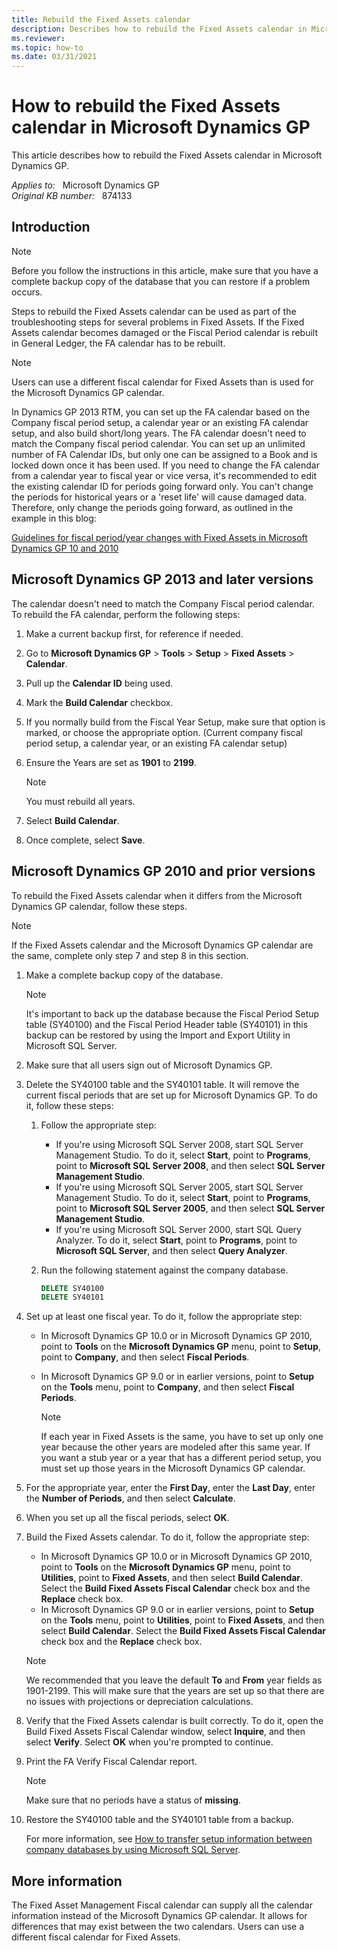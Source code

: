 ```yaml
---
title: Rebuild the Fixed Assets calendar
description: Describes how to rebuild the Fixed Assets calendar in Microsoft Dynamics GP.
ms.reviewer:
ms.topic: how-to
ms.date: 03/31/2021
---
```

# How to rebuild the Fixed Assets calendar in Microsoft Dynamics GP

This article describes how to rebuild the Fixed Assets calendar in Microsoft Dynamics GP.

_Applies to:_ &nbsp; Microsoft Dynamics GP  
_Original KB number:_ &nbsp; 874133

## Introduction

> [!NOTE]
> Before you follow the instructions in this article, make sure that you have a complete backup copy of the database that you can restore if a problem occurs.

Steps to rebuild the Fixed Assets calendar can be used as part of the troubleshooting steps for several problems in Fixed Assets. If the Fixed Assets calendar becomes damaged or the Fiscal Period calendar is rebuilt in General Ledger, the FA calendar has to be rebuilt.

> [!NOTE]
> Users can use a different fiscal calendar for Fixed Assets than is used for the Microsoft Dynamics GP calendar.

In Dynamics GP 2013 RTM, you can set up the FA calendar based on the Company fiscal period setup, a calendar year or an existing FA calendar setup, and also build short/long years. The FA calendar doesn't need to match the Company fiscal period calendar. You can set up an unlimited number of FA Calendar IDs, but only one can be assigned to a Book and is locked down once it has been used. If you need to change the FA calendar from a calendar year to fiscal year or vice versa, it's recommended to edit the existing calendar ID for periods going forward only. You can't change the periods for historical years or a 'reset life' will cause damaged data. Therefore, only change the periods going forward, as outlined in the example in this blog:

[Guidelines for fiscal period/year changes with Fixed Assets in Microsoft Dynamics GP 10 and 2010](https://community.dynamics.com/blogs/post/?postid=06009afe-d4fc-42c2-9cdd-bfedacbc273f)

## Microsoft Dynamics GP 2013 and later versions

The calendar doesn't need to match the Company Fiscal period calendar. To rebuild the FA calendar, perform the following steps:

1. Make a current backup first, for reference if needed.

2. Go to **Microsoft Dynamics GP** > **Tools** > **Setup** > **Fixed Assets** > **Calendar**.

3. Pull up the **Calendar ID** being used.

4. Mark the **Build Calendar** checkbox.

5. If you normally build from the Fiscal Year Setup, make sure that option is marked, or choose the appropriate option. (Current company fiscal period setup, a calendar year, or an existing FA calendar setup)

6. Ensure the Years are set as **1901** to **2199**.

    > [!NOTE]
    > You must rebuild all years.

7. Select **Build Calendar**.

8. Once complete, select **Save**.

## Microsoft Dynamics GP 2010 and prior versions

To rebuild the Fixed Assets calendar when it differs from the Microsoft Dynamics GP calendar, follow these steps.

> [!NOTE]
> If the Fixed Assets calendar and the Microsoft Dynamics GP calendar are the same, complete only step 7 and step 8 in this section.

1. Make a complete backup copy of the database.

    > [!NOTE]
    > It's important to back up the database because the Fiscal Period Setup table (SY40100) and the Fiscal Period Header table (SY40101) in this backup can be restored by using the Import and Export Utility in Microsoft SQL Server.
2. Make sure that all users sign out of Microsoft Dynamics GP.
3. Delete the SY40100 table and the SY40101 table. It will remove the current fiscal periods that are set up for Microsoft Dynamics GP. To do it, follow these steps:
   1. Follow the appropriate step:
      - If you're using Microsoft SQL Server 2008, start SQL Server Management Studio. To do it, select **Start**, point to **Programs**, point to **Microsoft SQL Server 2008**, and then select **SQL Server Management Studio**.
      - If you're using Microsoft SQL Server 2005, start SQL Server Management Studio. To do it, select **Start**, point to **Programs**, point to **Microsoft SQL Server 2005**, and then select **SQL Server Management Studio**.
      - If you're using Microsoft SQL Server 2000, start SQL Query Analyzer. To do it, select **Start**, point to **Programs**, point to **Microsoft SQL Server**, and then select **Query Analyzer**.

   2. Run the following statement against the company database.

      ```sql
      DELETE SY40100
      DELETE SY40101
      ```

4. Set up at least one fiscal year. To do it, follow the appropriate step:
   - In Microsoft Dynamics GP 10.0 or in Microsoft Dynamics GP 2010, point to **Tools** on the **Microsoft Dynamics GP** menu, point to **Setup**, point to **Company**, and then select **Fiscal Periods**.
   - In Microsoft Dynamics GP 9.0 or in earlier versions, point to **Setup** on the **Tools** menu, point to **Company**, and then select **Fiscal Periods**.

        > [!NOTE]
        > If each year in Fixed Assets is the same, you have to set up only one year because the other years are modeled after this same year. If you want a stub year or a year that has a different period setup, you must set up those years in the Microsoft Dynamics GP calendar.
5. For the appropriate year, enter the **First Day**, enter the **Last Day**, enter the **Number of Periods**, and then select **Calculate**.
6. When you set up all the fiscal periods, select **OK**.
7. Build the Fixed Assets calendar. To do it, follow the appropriate step:
   - In Microsoft Dynamics GP 10.0 or in Microsoft Dynamics GP 2010, point to **Tools** on the **Microsoft Dynamics GP** menu, point to **Utilities**, point to **Fixed Assets**, and then select **Build Calendar**. Select the **Build Fixed Assets Fiscal Calendar** check box and the **Replace** check box.
   - In Microsoft Dynamics GP 9.0 or in earlier versions, point to **Setup** on the **Tools** menu, point to **Utilities**, point to **Fixed Assets**, and then select **Build Calendar**. Select the **Build Fixed Assets Fiscal Calendar** check box and the **Replace** check box.

    > [!NOTE]
    > We recommended that you leave the default **To** and **From** year fields as 1901-2199. This will make sure that the years are set up so that there are no issues with projections or depreciation calculations.
8. Verify that the Fixed Assets calendar is built correctly. To do it, open the Build Fixed Assets Fiscal Calendar window, select **Inquire**, and then select **Verify**. Select **OK** when you're prompted to continue.
9. Print the FA Verify Fiscal Calendar report.

    > [!NOTE]
    > Make sure that no periods have a status of **missing**.
10. Restore the SY40100 table and the SY40101 table from a backup.

    For more information, see [How to transfer setup information between company databases by using Microsoft SQL Server](https://support.microsoft.com/help/874208).

## More information

The Fixed Asset Management Fiscal calendar can supply all the calendar information instead of the Microsoft Dynamics GP calendar. It allows for differences that may exist between the two calendars. Users can use a different fiscal calendar for Fixed Assets.
